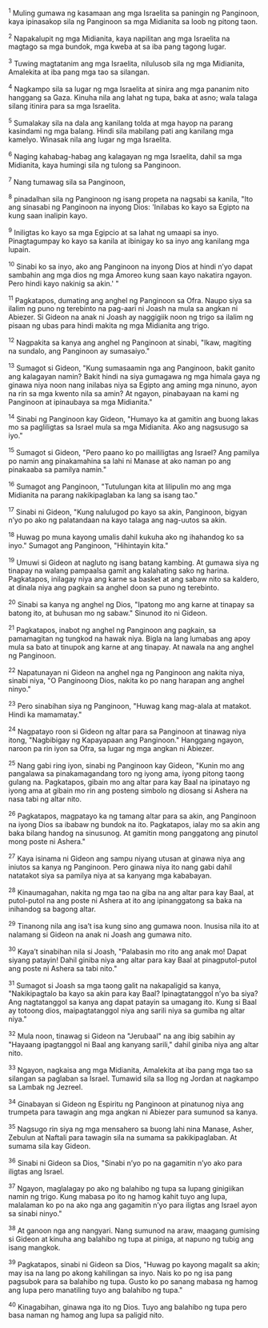 <sup>1</sup>
Muling gumawa ng kasamaan ang mga Israelita sa paningin ng Panginoon, kaya ipinasakop sila ng Panginoon sa mga Midianita sa loob ng pitong taon. 

<sup>2</sup>
Napakalupit ng mga Midianita, kaya napilitan ang mga Israelita na magtago sa mga bundok, mga kweba at sa iba pang tagong lugar. 

<sup>3</sup>
Tuwing magtatanim ang mga Israelita, nilulusob sila ng mga Midianita, Amalekita at iba pang mga tao sa silangan. 

<sup>4</sup>
Nagkampo sila sa lugar ng mga Israelita at sinira ang mga pananim nito hanggang sa Gaza. Kinuha nila ang lahat ng tupa, baka at asno; wala talaga silang itinira para sa mga Israelita. 

<sup>5</sup>
Sumalakay sila na dala ang kanilang tolda at mga hayop na parang kasindami ng mga balang. Hindi sila mabilang pati ang kanilang mga kamelyo. Winasak nila ang lugar ng mga Israelita. 

<sup>6</sup>
Naging kahabag-habag ang kalagayan ng mga Israelita, dahil sa mga Midianita, kaya humingi sila ng tulong sa Panginoon. 

<sup>7</sup>
Nang tumawag sila sa Panginoon, 

<sup>8</sup>
pinadalhan sila ng Panginoon ng isang propeta na nagsabi sa kanila, "Ito ang sinasabi ng Panginoon na inyong Dios: 'Inilabas ko kayo sa Egipto na kung saan inalipin kayo. 

<sup>9</sup>
Iniligtas ko kayo sa mga Egipcio at sa lahat ng umaapi sa inyo. Pinagtagumpay ko kayo sa kanila at ibinigay ko sa inyo ang kanilang mga lupain. 

<sup>10</sup>
Sinabi ko sa inyo, ako ang Panginoon na inyong Dios at hindi nʼyo dapat sambahin ang mga dios ng mga Amoreo kung saan kayo nakatira ngayon. Pero hindi kayo nakinig sa akin.' " 

<sup>11</sup>
Pagkatapos, dumating ang anghel ng Panginoon sa Ofra. Naupo siya sa ilalim ng puno ng terebinto na pag-aari ni Joash na mula sa angkan ni Abiezer. Si Gideon na anak ni Joash ay naggigiik noon ng trigo sa ilalim ng pisaan ng ubas para hindi makita ng mga Midianita ang trigo. 

<sup>12</sup>
Nagpakita sa kanya ang anghel ng Panginoon at sinabi, "Ikaw, magiting na sundalo, ang Panginoon ay sumasaiyo." 

<sup>13</sup>
Sumagot si Gideon, "Kung sumasaamin nga ang Panginoon, bakit ganito ang kalagayan namin? Bakit hindi na siya gumagawa ng mga himala gaya ng ginawa niya noon nang inilabas niya sa Egipto ang aming mga ninuno, ayon na rin sa mga kwento nila sa amin? At ngayon, pinabayaan na kami ng Panginoon at ipinaubaya sa mga Midianita." 

<sup>14</sup>
Sinabi ng Panginoon kay Gideon, "Humayo ka at gamitin ang buong lakas mo sa pagliligtas sa Israel mula sa mga Midianita. Ako ang nagsusugo sa iyo." 

<sup>15</sup>
Sumagot si Gideon, "Pero paano ko po maililigtas ang Israel? Ang pamilya po namin ang pinakamahina sa lahi ni Manase at ako naman po ang pinakaaba sa pamilya namin." 

<sup>16</sup>
Sumagot ang Panginoon, "Tutulungan kita at lilipulin mo ang mga Midianita na parang nakikipaglaban ka lang sa isang tao." 

<sup>17</sup>
Sinabi ni Gideon, "Kung nalulugod po kayo sa akin, Panginoon, bigyan nʼyo po ako ng palatandaan na kayo talaga ang nag-uutos sa akin. 

<sup>18</sup>
Huwag po muna kayong umalis dahil kukuha ako ng ihahandog ko sa inyo." Sumagot ang Panginoon, "Hihintayin kita." 

<sup>19</sup>
Umuwi si Gideon at nagluto ng isang batang kambing. At gumawa siya ng tinapay na walang pampaalsa gamit ang kalahating sako ng harina. Pagkatapos, inilagay niya ang karne sa basket at ang sabaw nito sa kaldero, at dinala niya ang pagkain sa anghel doon sa puno ng terebinto. 

<sup>20</sup>
Sinabi sa kanya ng anghel ng Dios, "Ipatong mo ang karne at tinapay sa batong ito, at buhusan mo ng sabaw." Sinunod ito ni Gideon. 

<sup>21</sup>
Pagkatapos, inabot ng anghel ng Panginoon ang pagkain, sa pamamagitan ng tungkod na hawak niya. Bigla na lang lumabas ang apoy mula sa bato at tinupok ang karne at ang tinapay. At nawala na ang anghel ng Panginoon. 

<sup>22</sup>
Napatunayan ni Gideon na anghel nga ng Panginoon ang nakita niya, sinabi niya, "O Panginoong Dios, nakita ko po nang harapan ang anghel ninyo." 

<sup>23</sup>
Pero sinabihan siya ng Panginoon, "Huwag kang mag-alala at matakot. Hindi ka mamamatay." 

<sup>24</sup>
Nagpatayo roon si Gideon ng altar para sa Panginoon at tinawag niya itong, "Nagbibigay ng Kapayapaan ang Panginoon." Hanggang ngayon, naroon pa rin iyon sa Ofra, sa lugar ng mga angkan ni Abiezer. 

<sup>25</sup>
Nang gabi ring iyon, sinabi ng Panginoon kay Gideon, "Kunin mo ang pangalawa sa pinakamagandang toro ng iyong ama, iyong pitong taong gulang na. Pagkatapos, gibain mo ang altar para kay Baal na ipinatayo ng iyong ama at gibain mo rin ang posteng simbolo ng diosang si Ashera na nasa tabi ng altar nito. 

<sup>26</sup>
Pagkatapos, magpatayo ka ng tamang altar para sa akin, ang Panginoon na iyong Dios sa ibabaw ng bundok na ito. Pagkatapos, ialay mo sa akin ang baka bilang handog na sinusunog. At gamitin mong panggatong ang pinutol mong poste ni Ashera." 

<sup>27</sup>
Kaya isinama ni Gideon ang sampu niyang utusan at ginawa niya ang iniutos sa kanya ng Panginoon. Pero ginawa niya ito nang gabi dahil natatakot siya sa pamilya niya at sa kanyang mga kababayan. 

<sup>28</sup>
Kinaumagahan, nakita ng mga tao na giba na ang altar para kay Baal, at putol-putol na ang poste ni Ashera at ito ang ipinanggatong sa baka na inihandog sa bagong altar. 

<sup>29</sup>
Tinanong nila ang isaʼt isa kung sino ang gumawa noon. Inusisa nila ito at nalamang si Gideon na anak ni Joash ang gumawa nito. 

<sup>30</sup>
Kayaʼt sinabihan nila si Joash, "Palabasin mo rito ang anak mo! Dapat siyang patayin! Dahil giniba niya ang altar para kay Baal at pinagputol-putol ang poste ni Ashera sa tabi nito." 

<sup>31</sup>
Sumagot si Joash sa mga taong galit na nakapaligid sa kanya, "Nakikipagtalo ba kayo sa akin para kay Baal? Ipinagtatanggol nʼyo ba siya? Ang nagtatanggol sa kanya ang dapat patayin sa umagang ito. Kung si Baal ay totoong dios, maipagtatanggol niya ang sarili niya sa gumiba ng altar niya." 

<sup>32</sup>
Mula noon, tinawag si Gideon na "Jerubaal" na ang ibig sabihin ay "Hayaang ipagtanggol ni Baal ang kanyang sarili," dahil giniba niya ang altar nito. 

<sup>33</sup>
Ngayon, nagkaisa ang mga Midianita, Amalekita at iba pang mga tao sa silangan sa paglaban sa Israel. Tumawid sila sa Ilog ng Jordan at nagkampo sa Lambak ng Jezreel. 

<sup>34</sup>
Ginabayan si Gideon ng Espiritu ng Panginoon at pinatunog niya ang trumpeta para tawagin ang mga angkan ni Abiezer para sumunod sa kanya. 

<sup>35</sup>
Nagsugo rin siya ng mga mensahero sa buong lahi nina Manase, Asher, Zebulun at Naftali para tawagin sila na sumama sa pakikipaglaban. At sumama sila kay Gideon. 

<sup>36</sup>
Sinabi ni Gideon sa Dios, "Sinabi nʼyo po na gagamitin nʼyo ako para iligtas ang Israel. 

<sup>37</sup>
Ngayon, maglalagay po ako ng balahibo ng tupa sa lupang ginigiikan namin ng trigo. Kung mabasa po ito ng hamog kahit tuyo ang lupa, malalaman ko po na ako nga ang gagamitin nʼyo para iligtas ang Israel ayon sa sinabi ninyo." 

<sup>38</sup>
At ganoon nga ang nangyari. Nang sumunod na araw, maagang gumising si Gideon at kinuha ang balahibo ng tupa at piniga, at napuno ng tubig ang isang mangkok. 

<sup>39</sup>
Pagkatapos, sinabi ni Gideon sa Dios, "Huwag po kayong magalit sa akin; may isa na lang po akong kahilingan sa inyo. Nais ko po ng isa pang pagsubok para sa balahibo ng tupa. Gusto ko po sanang mabasa ng hamog ang lupa pero manatiling tuyo ang balahibo ng tupa." 

<sup>40</sup>
Kinagabihan, ginawa nga ito ng Dios. Tuyo ang balahibo ng tupa pero basa naman ng hamog ang lupa sa paligid nito.